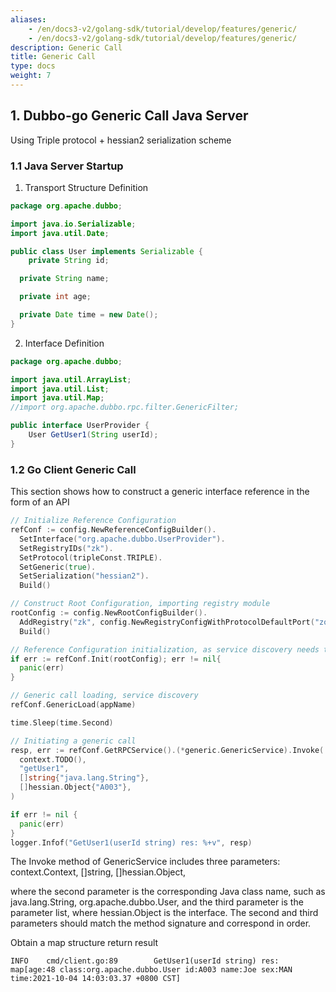 ```yaml
---
aliases:
    - /en/docs3-v2/golang-sdk/tutorial/develop/features/generic/
    - /en/docs3-v2/golang-sdk/tutorial/develop/features/generic/
description: Generic Call
title: Generic Call
type: docs
weight: 7
---
```







## 1. Dubbo-go Generic Call Java Server

Using Triple protocol + hessian2 serialization scheme

### 1.1 Java Server Startup

1. Transport Structure Definition

```java
package org.apache.dubbo;

import java.io.Serializable;
import java.util.Date;

public class User implements Serializable {
	private String id;

  private String name;

  private int age;

  private Date time = new Date();
}
```

2. Interface Definition

```java
package org.apache.dubbo;

import java.util.ArrayList;
import java.util.List;
import java.util.Map;
//import org.apache.dubbo.rpc.filter.GenericFilter;

public interface UserProvider {
	User GetUser1(String userId);
}
```

### 1.2 Go Client Generic Call

This section shows how to construct a generic interface reference in the form of an API

```go
// Initialize Reference Configuration
refConf := config.NewReferenceConfigBuilder().
  SetInterface("org.apache.dubbo.UserProvider").
  SetRegistryIDs("zk").
  SetProtocol(tripleConst.TRIPLE).
  SetGeneric(true).
  SetSerialization("hessian2").
  Build()

// Construct Root Configuration, importing registry module
rootConfig := config.NewRootConfigBuilder().
  AddRegistry("zk", config.NewRegistryConfigWithProtocolDefaultPort("zookeeper")).
  Build()

// Reference Configuration initialization, as service discovery needs to pass in the configured rootConfig
if err := refConf.Init(rootConfig); err != nil{
  panic(err)
}

// Generic call loading, service discovery
refConf.GenericLoad(appName)

time.Sleep(time.Second)

// Initiating a generic call
resp, err := refConf.GetRPCService().(*generic.GenericService).Invoke(
  context.TODO(),
  "getUser1",
  []string{"java.lang.String"},
  []hessian.Object{"A003"},
)

if err != nil {
  panic(err)
}
logger.Infof("GetUser1(userId string) res: %+v", resp)
```

The Invoke method of GenericService includes three parameters: context.Context, []string, []hessian.Object, 

where the second parameter is the corresponding Java class name, such as java.lang.String, org.apache.dubbo.User, and the third parameter is the parameter list, where hessian.Object is the interface. The second and third parameters should match the method signature and correspond in order.

Obtain a map structure return result

```
INFO    cmd/client.go:89        GetUser1(userId string) res: map[age:48 class:org.apache.dubbo.User id:A003 name:Joe sex:MAN time:2021-10-04 14:03:03.37 +0800 CST]
```

